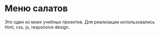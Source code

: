 # Меню салатов

Это один из моих учебных проектов.
Для реализации использовались html, css, js, responsive design.

